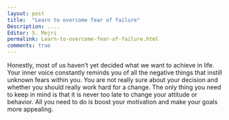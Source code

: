 ```yaml
---
layout: post
title:  "Learn to overcome fear of failure"
Description: ....
Editor: S. Mejri
permalink: Learn-to-overcome-fear-of-failure.html
comments: true
---
```


Honestly, most of us haven’t yet decided what we want to achieve in life. Your inner voice constantly reminds you of all the negative things that instill unknown fears within you. You are not really sure about your decision and whether you should really work hard for a change. The only thing you need to keep in mind is that it is never too late to change your attitude or behavior. All you need to do is boost your motivation and make your goals more appealing.